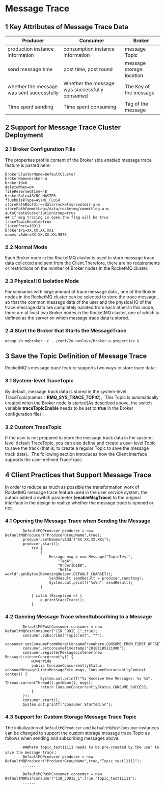 # Message Trace

## 1 Key Attributes of Message Trace Data

| Producer        | Consumer        | Broker     |
| ---------------- | ----------------- | ------------ |
| production instance information     | consumption instance information      | message Topic  |
| send message time | post time, post round | message storage location |
| whether the message was sent successfully | Whether the message was successfully consumed  | The Key of the message  |
| Time spent sending         | Time spent consuming         | Tag of the message  |

## 2 Support for Message Trace Cluster Deployment

### 2.1 Broker Configuration Fille

The properties profile content of the Broker side enabled message trace feature is pasted here:

```
brokerClusterName=DefaultCluster
brokerName=broker-a
brokerId=0
deleteWhen=04
fileReservedTime=48
brokerRole=ASYNC_MASTER
flushDiskType=ASYNC_FLUSH
storePathRootDir=/data/rocketmq/rootdir-a-m
storePathCommitLog=/data/rocketmq/commitlog-a-m
autoCreateSubscriptionGroup=true
## if msg tracing is open,the flag will be true
traceTopicEnable=true
listenPort=10911
brokerIP1=XX.XX.XX.XX1
namesrvAddr=XX.XX.XX.XX:9876
```

### 2.2 Normal Mode

Each Broker node in the RocketMQ cluster is used to store message trace data collected and sent from the
Client.Therefore, there are no requirements or restrictions on the number of Broker nodes in the RocketMQ cluster.

### 2.3 Physical IO Isolation Mode

For scenarios with large amount of trace message data , one of the Broker nodes in the RocketMQ cluster can be selected
to store the trace message , so that the common message data of the user and the physical IO of the trace message data
are completely isolated from each other.In this mode, there are at least two Broker nodes in the RocketMQ cluster, one
of which is defined as the server on which message trace data is stored.

### 2.4 Start the Broker that Starts the MessageTrace

`nohup sh mqbroker -c ../conf/2m-noslave/broker-a.properties &`

## 3 Save the Topic Definition of Message Trace

RocketMQ's message trace feature supports two ways to store trace data:

### 3.1 System-level TraceTopic

By default, message track data is stored in the system-level TraceTopic(names：**RMQ_SYS_TRACE_TOPIC**)。This Topic is
automatically created when the Broker node is started(As described above, the switch variable **traceTopicEnable** needs
to be set to **true** in the Broker configuration file）。

### 3.2 Custom TraceTopic

If the user is not prepared to store the message track data in the system-level default TraceTopic, you can also define
and create a user-level Topic to save the track (that is, to create a regular Topic to save the message track data)。The
following section introduces how the Client interface supports the user-defined TraceTopic.

## 4 Client Practices that Support Message Trace

In order to reduce as much as possible the transformation work of RocketMQ message trace feature used in the user
service system, the author added a switch parameter (**enableMsgTrace**) to the original interface in the design to
realize whether the message trace is opened or not.

### 4.1 Opening  the Message Trace when Sending  the Message

```
        DefaultMQProducer producer = new DefaultMQProducer("ProducerGroupName",true);
        producer.setNamesrvAddr("XX.XX.XX.XX1");
        producer.start();
            try {
                {
                    Message msg = new Message("TopicTest",
                        "TagA",
                        "OrderID188",
                        "Hello world".getBytes(RemotingHelper.DEFAULT_CHARSET));
                    SendResult sendResult = producer.send(msg);
                    System.out.printf("%s%n", sendResult);
                }

            } catch (Exception e) {
                e.printStackTrace();
            }
```

### 4.2 Opening Message Trace whenSubscribing to a Message

```
        DefaultMQPushConsumer consumer = new DefaultMQPushConsumer("CID_JODIE_1",true);
        consumer.subscribe("TopicTest", "*");
        consumer.setConsumeFromWhere(ConsumeFromWhere.CONSUME_FROM_FIRST_OFFSET);
        consumer.setConsumeTimestamp("20181109221800");
        consumer.registerMessageListener(new MessageListenerConcurrently() {
            @Override
            public ConsumeConcurrentlyStatus consumeMessage(List<MessageExt> msgs, ConsumeConcurrentlyContext context) {
                System.out.printf("%s Receive New Messages: %s %n", Thread.currentThread().getName(), msgs);
                return ConsumeConcurrentlyStatus.CONSUME_SUCCESS;
            }
        });
        consumer.start();
        System.out.printf("Consumer Started.%n");
```

### 4.3 Support for Custom Storage Message Trace Topic

The initialization of `DefaultMQProducer` and `DefaultMQPushConsumer` instances can be changed to support the custom
storage message trace Topic as follows when sending and subscribing messages above.

```
        ##Where Topic_test11111 needs to be pre-created by the user to save the message trace；
        DefaultMQProducer producer = new DefaultMQProducer("ProducerGroupName",true,"Topic_test11111");
        ......

        DefaultMQPushConsumer consumer = new DefaultMQPushConsumer("CID_JODIE_1",true,"Topic_test11111");
        ......
```